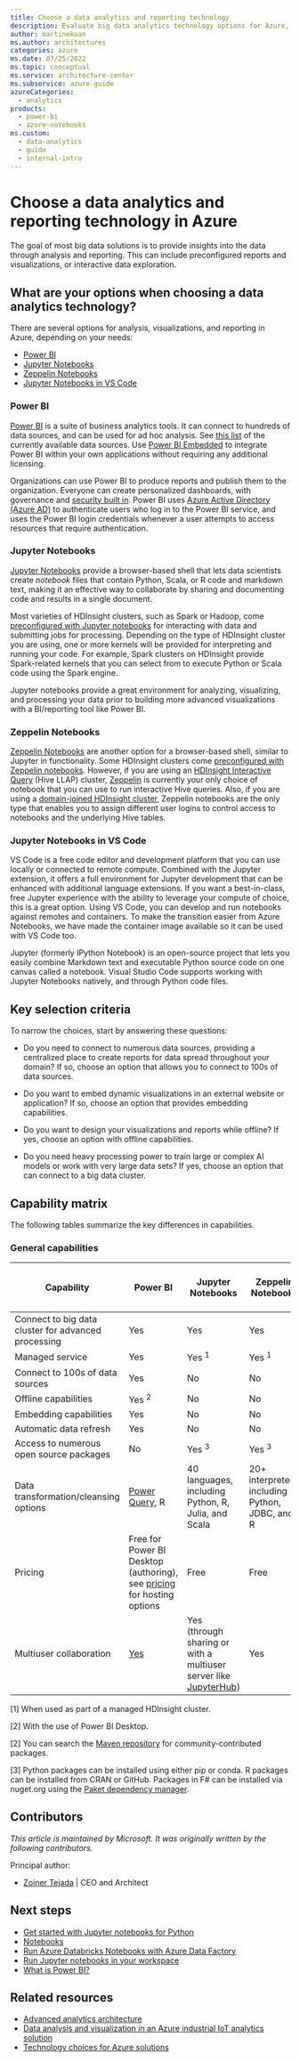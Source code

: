 ```yaml
---
title: Choose a data analytics and reporting technology
description: Evaluate big data analytics technology options for Azure, including key selection criteria and a capability matrix.
author: martinekuan
ms.author: architectures
categories: azure
ms.date: 07/25/2022
ms.topic: conceptual
ms.service: architecture-center
ms.subservice: azure-guide
azureCategories:
  - analytics
products:
  - power-bi
  - azure-notebooks
ms.custom:
  - data-analytics
  - guide
  - internal-intro
---
```


# Choose a data analytics and reporting technology in Azure

The goal of most big data solutions is to provide insights into the data through analysis and reporting. This can include preconfigured reports and visualizations, or interactive data exploration.

## What are your options when choosing a data analytics technology?

There are several options for analysis, visualizations, and reporting in Azure, depending on your needs:

- [Power BI](/power-bi/)
- [Jupyter Notebooks](https://jupyter.readthedocs.io/en/latest/index.html)
- [Zeppelin Notebooks](https://zeppelin.apache.org/)
- [Jupyter Notebooks in VS Code](https://code.visualstudio.com/docs/datascience/jupyter-notebooks)

### Power BI

[Power BI](/power-bi/) is a suite of business analytics tools. It can connect to hundreds of data sources, and can be used for ad hoc analysis. See [this list](/power-bi/desktop-data-sources) of the currently available data sources. Use [Power BI Embedded](https://azure.microsoft.com/services/power-bi-embedded/) to integrate Power BI within your own applications without requiring any additional licensing.

Organizations can use Power BI to produce reports and publish them to the organization. Everyone can create personalized dashboards, with governance and [security built in](/power-bi/service-admin-power-bi-security). Power BI uses [Azure Active Directory (Azure AD)](/azure/active-directory/) to authenticate users who log in to the Power BI service, and uses the Power BI login credentials whenever a user attempts to access resources that require authentication.

### Jupyter Notebooks

[Jupyter Notebooks](https://jupyter.readthedocs.io/en/latest/index.html) provide a browser-based shell that lets data scientists create *notebook* files that contain Python, Scala, or R code and markdown text, making it an effective way to collaborate by sharing and documenting code and results in a single document.

Most varieties of HDInsight clusters, such as Spark or Hadoop, come [preconfigured with Jupyter notebooks](/azure/hdinsight/spark/apache-spark-jupyter-notebook-kernels) for interacting with data and submitting jobs for processing. Depending on the type of HDInsight cluster you are using, one or more kernels will be provided for interpreting and running your code. For example, Spark clusters on HDInsight provide Spark-related kernels that you can select from to execute Python or Scala code using the Spark engine.

Jupyter notebooks provide a great environment for analyzing, visualizing, and processing your data prior to building more advanced visualizations with a BI/reporting tool like Power BI.

### Zeppelin Notebooks

[Zeppelin Notebooks](https://zeppelin.apache.org/) are another option for a browser-based shell, similar to Jupyter in functionality. Some HDInsight clusters come [preconfigured with Zeppelin notebooks](/azure/hdinsight/spark/apache-spark-zeppelin-notebook). However, if you are using an [HDInsight Interactive Query](/azure/hdinsight/interactive-query/apache-interactive-query-get-started) (Hive LLAP) cluster, [Zeppelin](/azure/hdinsight/hdinsight-connect-hive-zeppelin) is currently your only choice of notebook that you can use to run interactive Hive queries. Also, if you are using a [domain-joined HDInsight cluster](/azure/hdinsight/domain-joined/apache-domain-joined-introduction), Zeppelin notebooks are the only type that enables you to assign different user logins to control access to notebooks and the underlying Hive tables.

### Jupyter Notebooks in VS Code

VS Code is a free code editor and development platform that you can use locally or connected to remote compute. Combined with the Jupyter extension, it offers a full environment for Jupyter development that can be enhanced with additional language extensions. If you want a best-in-class, free Jupyter experience with the ability to leverage your compute of choice, this is a great option.
Using VS Code, you can develop and run notebooks against remotes and containers. To make the transition easier from Azure Notebooks, we have made the container image available so it can be used with VS Code too.

Jupyter (formerly IPython Notebook) is an open-source project that lets you easily combine Markdown text and executable Python source code on one canvas called a notebook. Visual Studio Code supports working with Jupyter Notebooks natively, and through Python code files.

## Key selection criteria

To narrow the choices, start by answering these questions:

- Do you need to connect to numerous data sources, providing a centralized place to create reports for data spread throughout your domain? If so, choose an option that allows you to connect to 100s of data sources.

- Do you want to embed dynamic visualizations in an external website or application? If so, choose an option that provides embedding capabilities.

- Do you want to design your visualizations and reports while offline? If yes, choose an option with offline capabilities.

- Do you need heavy processing power to train large or complex AI models or work with very large data sets? If yes, choose an option that can connect to a big data cluster.

## Capability matrix

The following tables summarize the key differences in capabilities.

### General capabilities

| Capability | Power BI | Jupyter Notebooks | Zeppelin Notebooks | Jupyter Notebooks in VS Code |
| --- | --- | --- | --- | --- |
| Connect to big data cluster for advanced processing | Yes | Yes | Yes | No |
| Managed service | Yes | Yes <sup>1</sup> | Yes <sup>1</sup> | Yes |
| Connect to 100s of data sources | Yes | No | No | No |
| Offline capabilities | Yes <sup>2</sup> | No | No | No |
| Embedding capabilities | Yes | No | No | No |
| Automatic data refresh | Yes | No | No | No |
| Access to numerous open source packages | No | Yes <sup>3</sup> | Yes <sup>3</sup> | Yes <sup>4</sup> |
| Data transformation/cleansing options | [Power Query](https://powerbi.microsoft.com/blog/getting-started-with-power-query-part-i/), R | 40 languages, including Python, R, Julia, and Scala | 20+ interpreters, including Python, JDBC, and R | Python, F#, R |
| Pricing | Free for Power BI Desktop (authoring), see [pricing](https://powerbi.microsoft.com/pricing/) for hosting options | Free | Free | Free |
| Multiuser collaboration | [Yes](/power-bi/service-how-to-collaborate-distribute-dashboards-reports) | Yes (through sharing or with a multiuser server like [JupyterHub](https://github.com/jupyterhub/jupyterhub)) | Yes | Yes (through sharing) |

[1] When used as part of a managed HDInsight cluster.

[2] With the use of Power BI Desktop.

[2] You can search the [Maven repository](https://search.maven.org/) for community-contributed packages.

[3] Python packages can be installed using either pip or conda. R packages can be installed from CRAN or GitHub. Packages in F# can be installed via nuget.org using the [Paket dependency manager](https://fsprojects.github.io/Paket/).

## Contributors

*This article is maintained by Microsoft. It was originally written by the following contributors.*

Principal author:

- [Zoiner Tejada](https://www.linkedin.com/in/zoinertejada) | CEO and Architect

## Next steps

- [Get started with Jupyter notebooks for Python](/training/modules/python-create-run-jupyter-notebook)
- [Notebooks](/azure/databricks/notebooks)
- [Run Azure Databricks Notebooks with Azure Data Factory](/training/modules/run-azure-databricks-notebooks-azure-data-factory)
- [Run Jupyter notebooks in your workspace](/azure/machine-learning/how-to-run-jupyter-notebooks)
- [What is Power BI?](/power-bi/fundamentals/power-bi-overview)

## Related resources

- [Advanced analytics architecture](../../solution-ideas/articles/advanced-analytics-on-big-data.yml)
- [Data analysis and visualization in an Azure industrial IoT analytics solution](../../guide/iiot-guidance/iiot-data.yml)
- [Technology choices for Azure solutions](../../guide/technology-choices/technology-choices-overview.md)
